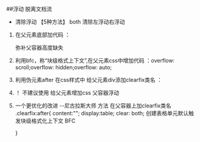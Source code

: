 ##浮动 
 脱离文档流

 - 清除浮动 【5种方法】
    both 清除左浮动右浮动
  1. 在父元素底部加代码 ： <div style="clear:both"></div>  弥补父容器高度缺失
  2. 利用bfc，称“块级格式上下文”,在父元素css中增加代码    ：overflow: scroll;overflow: hidden;overflow: auto;
  3. 利用伪元素after 在css样式中 给父元素div添加clearfix类名 ：
                                       <!-- .clearfix::after{content: ""; display: block;
                                                          clear: both;   } -->
  4. ！ 不建议使用  给父元素增加css 父容器浮动
                <!-- .content
                {
                    float:left;
                }                  -->

  5. 一个更优化的改进 --尼古拉斯大师 方法
        在父容器上加clearfix类名
        .clearfix:after{
            content:"";
            display:table; 
              clear: both; 创建表格单元默认触发块级格式化上下文 BFC

        }                           
                                                             
